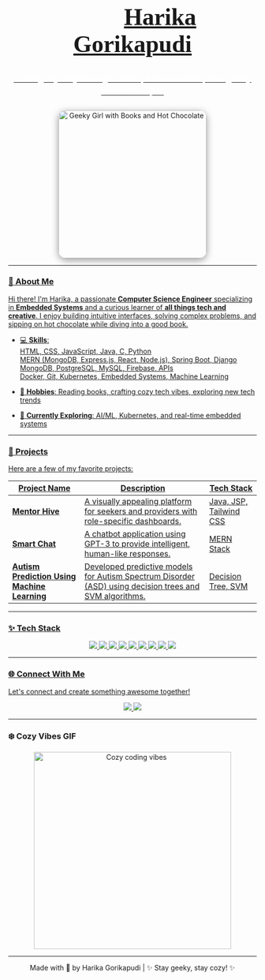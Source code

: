 <!-- README Template -->
<div align="center">
  <h1 style="color: #00aaff; font-size: 3rem; font-family: 'Prata', serif;"> 👩🏻‍💻<a href="https://2200032091.github.io/Harika-Gorikapudi/">Harika Gorikapudi</h1>
  <p style="font-size: 1.2rem; font-family: 'Poppins', sans-serif; color: #ffffff;">
    Coding my way through books, hot chocolate, and geeky dreams! ☕📚✨
  </p>
   
  <img src="https://media1.tenor.com/m/EgBho6VyZQ4AAAAC/hi.gif" alt="Geeky Girl with Books and Hot Chocolate" width="300px" style="border-radius: 15px; box-shadow: 0px 4px 15px rgba(0, 0, 0, 0.4);" />
</div>

---

### 🌟 About Me
Hi there! I'm Harika, a passionate **Computer Science Engineer** specializing in **Embedded Systems** and a curious learner of **all things tech and creative**. I enjoy building intuitive interfaces, solving complex problems, and sipping on hot chocolate while diving into a good book.

- 💻 **Skills**:  
  HTML, CSS, JavaScript, Java, C, Python  
  MERN (MongoDB, Express.js, React, Node.js), Spring Boot, Django  
  MongoDB, PostgreSQL, MySQL, Firebase, APIs  
  Docker, Git, Kubernetes, Embedded Systems, Machine Learning  

- 📖 **Hobbies**: Reading books, crafting cozy tech vibes, exploring new tech trends  
- 🌌 **Currently Exploring**: AI/ML, Kubernetes, and real-time embedded systems

---

### 🚀 Projects
Here are a few of my favorite projects:

| **Project Name**      | **Description**                                                                 | **Tech Stack**            |
|------------------------|-------------------------------------------------------------------------------|---------------------------|
| **[Mentor Hive](https://github.com/2200032091/mentorhivedeployment)** | A visually appealing platform for seekers and providers with role-specific dashboards. | Java, JSP, Tailwind CSS   |
| **[Smart Chat](https://github.com/2200032091/SmartChat)** | A chatbot application using GPT-3 to provide intelligent, human-like responses.               | MERN Stack               |
| **[Autism Prediction Using Machine Learning](https://github.com/2200032091/Autism-Detection)** | Developed predictive models for Autism Spectrum Disorder (ASD) using decision trees and SVM algorithms.                  | Decision Tree, SVM        |

---

### ✨ Tech Stack
<div align="center">
  <img src="https://img.shields.io/badge/Java-ED8B00?style=for-the-badge&logo=java&logoColor=white" />
  <img src="https://img.shields.io/badge/React-61DAFB?style=for-the-badge&logo=react&logoColor=black" />
  <img src="https://img.shields.io/badge/Tailwind_CSS-38B2AC?style=for-the-badge&logo=tailwind-css&logoColor=white" />
  <img src="https://img.shields.io/badge/Node.js-339933?style=for-the-badge&logo=node-dot-js&logoColor=white" />
  <img src="https://img.shields.io/badge/Python-3776AB?style=for-the-badge&logo=python&logoColor=white" />
  <img src="https://img.shields.io/badge/Docker-2496ED?style=for-the-badge&logo=docker&logoColor=white" />
  <img src="https://img.shields.io/badge/Firebase-FFCA28?style=for-the-badge&logo=firebase&logoColor=black" />
  <img src="https://img.shields.io/badge/Git-F05032?style=for-the-badge&logo=git&logoColor=white" />
  <img src="https://img.shields.io/badge/Embedded_Systems-00599C?style=for-the-badge&logo=arduino&logoColor=white" />
</div>

---

### 🌐 Connect With Me
Let's connect and create something awesome together!

<div align="center">
  <a href="https://github.com/2200032091/" target="_blank">
    <img src="https://img.shields.io/badge/GitHub-100000?style=for-the-badge&logo=github&logoColor=white" />
  </a>
  <a href="https://www.linkedin.com/in/harika-gorikapudi/" target="_blank">
    <img src="https://img.shields.io/badge/LinkedIn-0077B5?style=for-the-badge&logo=linkedin&logoColor=white" />
  </a>
</div>

---

### ❄️ Cozy Vibes GIF
<div align="center">
  <img src="https://media.giphy.com/media/WfMsmAfI8qBje/giphy.gif" alt="Cozy coding vibes" width="400px" />
  
</div>

---

<footer align="center">
  Made with 💖 by Harika Gorikapudi | ✨ Stay geeky, stay cozy! ✨
</footer>
